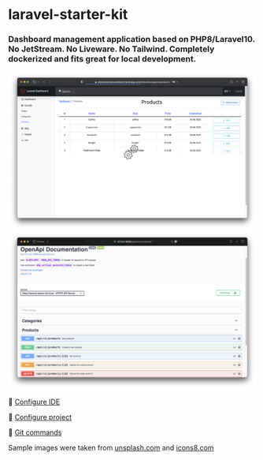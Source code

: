 # laravel-starter-kit

### Dashboard management application based on PHP8/Laravel10. No JetStream. No Liveware. No Tailwind. Completely dockerized and fits great for local development.

![Dashboard Management UI](storage/md/screenshots/social_preview_dashboard_management_ui.png)
![Swagger OpenAPI](storage/md/screenshots/swagger_openapi.png)

📌 [Configure IDE](storage/md/ide_configuration.md)

📌 [Configure project](storage/md/configure_project.md)

📌 [Git commands](storage/md/git)

Sample images were taken from [unsplash.com](https://unsplash.com) and [icons8.com](https://icons8.com)
